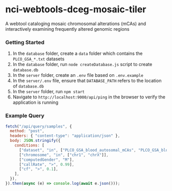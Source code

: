 # nci-webtools-dceg-mosaic-tiler

A webtool cataloging mosaic chromosomal alterations (mCAs) and interactively examining frequently altered genomic regions

### Getting Started

1. In the `database` folder, create a `data` folder which contains the `PLCO_GSA_*.txt` datasets
2. In the `database` folder, run `node createDatabase.js` script to create `database.db`
3. In the `server` folder, create an `.env` file based on `.env.example`
4. In the `server/.env` file, ensure that `DATABASE_PATH` refers to the location of `database.db`
5. In the `server` folder, run `npm start`
6. Navigate to `http://localhost:9000/api/ping` in the browser to verify the application is running

### Example Query

```js
fetch("/api/query/samples", {
  method: "post",
  headers: { "content-type": "application/json" },
  body: JSON.stringify({
    conditions: [
      ["dataset", "in", ["PLCO_GSA_blood_autosomal_mCAs", "PLCO_GSA_blood_mLOY"]],
      ["chromosome", "in", ["chr1", "chrX"]],
      ["computedGender", "M"],
      ["callRate", ">", 0.99],
      ["cf", ">", 0.1],
    ],
  }),
}).then(async (e) => console.log(await e.json()));
```
